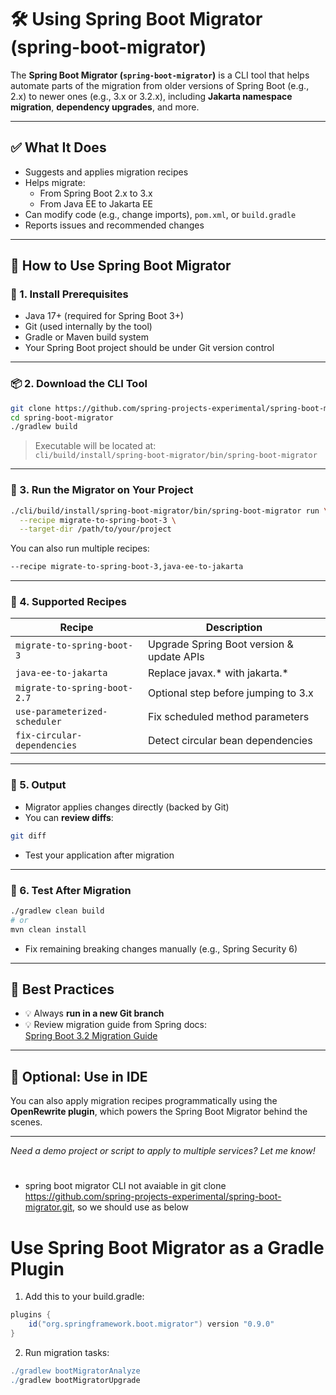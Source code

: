 
# 🛠️ Using Spring Boot Migrator (spring-boot-migrator)

The **Spring Boot Migrator (`spring-boot-migrator`)** is a CLI tool that helps automate parts of the migration from older versions of Spring Boot (e.g., 2.x) to newer ones (e.g., 3.x or 3.2.x), including **Jakarta namespace migration**, **dependency upgrades**, and more.

---

## ✅ What It Does
- Suggests and applies migration recipes
- Helps migrate:
  - From Spring Boot 2.x to 3.x
  - From Java EE to Jakarta EE
- Can modify code (e.g., change imports), `pom.xml`, or `build.gradle`
- Reports issues and recommended changes

---

## 🚀 How to Use Spring Boot Migrator

### 🔧 1. Install Prerequisites
- Java 17+ (required for Spring Boot 3+)
- Git (used internally by the tool)
- Gradle or Maven build system
- Your Spring Boot project should be under Git version control

---

### 📦 2. Download the CLI Tool

```bash
git clone https://github.com/spring-projects-experimental/spring-boot-migrator.git
cd spring-boot-migrator
./gradlew build
```

> Executable will be located at:  
> `cli/build/install/spring-boot-migrator/bin/spring-boot-migrator`

---

### 🏃 3. Run the Migrator on Your Project

```bash
./cli/build/install/spring-boot-migrator/bin/spring-boot-migrator run \
  --recipe migrate-to-spring-boot-3 \
  --target-dir /path/to/your/project
```

You can also run multiple recipes:

```bash
--recipe migrate-to-spring-boot-3,java-ee-to-jakarta
```

---

### 📄 4. Supported Recipes

| Recipe | Description |
|--------|-------------|
| `migrate-to-spring-boot-3` | Upgrade Spring Boot version & update APIs |
| `java-ee-to-jakarta` | Replace javax.* with jakarta.* |
| `migrate-to-spring-boot-2.7` | Optional step before jumping to 3.x |
| `use-parameterized-scheduler` | Fix scheduled method parameters |
| `fix-circular-dependencies` | Detect circular bean dependencies |

---

### 📂 5. Output

- Migrator applies changes directly (backed by Git)
- You can **review diffs**:

```bash
git diff
```

- Test your application after migration

---

### 🧪 6. Test After Migration

```bash
./gradlew clean build
# or
mvn clean install
```

- Fix remaining breaking changes manually (e.g., Spring Security 6)

---

## 🔁 Best Practices

- 💡 Always **run in a new Git branch**
- 💡 Review migration guide from Spring docs:  
  [Spring Boot 3.2 Migration Guide](https://docs.spring.io/spring-boot/docs/current/reference/html/)

---

## 📘 Optional: Use in IDE

You can also apply migration recipes programmatically using the **OpenRewrite plugin**, which powers the Spring Boot Migrator behind the scenes.

---

*Need a demo project or script to apply to multiple services? Let me know!*


# ####################################################################################################################################################
* spring boot migrator CLI not avaiable in git clone https://github.com/spring-projects-experimental/spring-boot-migrator.git, so we should use as below

# Use Spring Boot Migrator as a Gradle Plugin
1. Add this to your build.gradle:
```groovy
plugins {
    id("org.springframework.boot.migrator") version "0.9.0"
}
```
2. Run migration tasks:
```groovy
./gradlew bootMigratorAnalyze
./gradlew bootMigratorUpgrade
```
